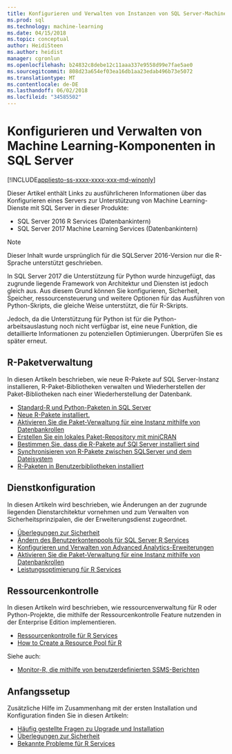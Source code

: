 ```yaml
---
title: Konfigurieren und Verwalten von Instanzen von SQL Server-Machine Learning-Dienst | Microsoft Docs
ms.prod: sql
ms.technology: machine-learning
ms.date: 04/15/2018
ms.topic: conceptual
author: HeidiSteen
ms.author: heidist
manager: cgronlun
ms.openlocfilehash: b24832c8debe12c11aaa337e9558d99e7fae5ae0
ms.sourcegitcommit: 808d23a654ef03ea16db1aa23edab496b73e5072
ms.translationtype: MT
ms.contentlocale: de-DE
ms.lasthandoff: 06/02/2018
ms.locfileid: "34585502"
---
```

# <a name="configure-and-manage-machine-learning-components-in-sql-server"></a>Konfigurieren und Verwalten von Machine Learning-Komponenten in SQL Server
[!INCLUDE[appliesto-ss-xxxx-xxxx-xxx-md-winonly](../../includes/appliesto-ss-xxxx-xxxx-xxx-md-winonly.md)]

Dieser Artikel enthält Links zu ausführlicheren Informationen über das Konfigurieren eines Servers zur Unterstützung von Machine Learning-Dienste mit SQL Server in dieser Produkte:

+ SQL Server 2016 R Services (Datenbankintern)
+ SQL Server 2017 Machine Learning Services (Datenbankintern)

> [!NOTE]
> 
> Dieser Inhalt wurde ursprünglich für die SQLServer 2016-Version nur die R-Sprache unterstützt geschrieben.
> 
> In SQL Server 2017 die Unterstützung für Python wurde hinzugefügt, das zugrunde liegende Framework von Architektur und Diensten ist jedoch gleich aus. Aus diesem Grund können Sie konfigurieren, Sicherheit, Speicher, ressourcensteuerung und weitere Optionen für das Ausführen von Python-Skripts, die gleiche Weise unterstützt, die für R-Skripts.
> 
> Jedoch, da die Unterstützung für Python ist für die Python-arbeitsauslastung noch nicht verfügbar ist, eine neue Funktion, die detaillierte Informationen zu potenziellen Optimierungen. Überprüfen Sie es später erneut.

## <a name="r-package-management"></a>R-Paketverwaltung

In diesen Artikeln beschrieben, wie neue R-Pakete auf SQL Server-Instanz installieren, R-Paket-Bibliotheken verwalten und Wiederherstellen der Paket-Bibliotheken nach einer Wiederherstellung der Datenbank.

+ [Standard-R und Python-Paketen in SQL Server](installing-and-managing-r-packages.md)
+ [Neue R-Pakete installiert.](install-additional-r-packages-on-sql-server.md)
+ [Aktivieren Sie die Paket-Verwaltung für eine Instanz mithilfe von Datenbankrollen](r-package-how-to-enable-or-disable.md)
+ [Erstellen Sie ein lokales Paket-Repository mit miniCRAN](create-a-local-package-repository-using-minicran.md)
+ [Bestimmen Sie, dass die R-Pakete auf SQl Server installiert sind](determine-which-packages-are-installed-on-sql-server.md)
+ [Synchronisieren von R-Pakete zwischen SQLServer und dem Dateisystem](package-install-uninstall-and-sync.md)
+ [R-Paketen in Benutzerbibliotheken installiert](packages-installed-in-user-libraries.md)

## <a name="service-configuration"></a>Dienstkonfiguration

In diesen Artikeln wird beschrieben, wie Änderungen an der zugrunde liegenden Dienstarchitektur vornehmen und zum Verwalten von Sicherheitsprinzipalen, die der Erweiterungsdienst zugeordnet.

+ [Überlegungen zur Sicherheit](security-considerations-for-the-r-runtime-in-sql-server.md)
+ [Ändern des Benutzerkontenpools für SQL Server R Services](../../advanced-analytics/r/modify-the-user-account-pool-for-sql-server-r-services.md)
+ [Konfigurieren und Verwalten von Advanced Analytics-Erweiterungen](../../advanced-analytics/r/configure-and-manage-advanced-analytics-extensions.md)
+ [Aktivieren Sie die Paket-Verwaltung für eine Instanz mithilfe von Datenbankrollen](r-package-how-to-enable-or-disable.md)
+ [Leistungsoptimierung für R Services](sql-server-r-services-performance-tuning.md)

## <a name="resource-governance"></a>Ressourcenkontrolle

In diesen Artikeln wird beschrieben, wie ressourcenverwaltung für R oder Python-Projekte, die mithilfe der Ressourcenkontrolle Feature nutzenden in der Enterprise Edition implementieren.

+ [Ressourcenkontrolle für R Services](../../advanced-analytics/r/resource-governance-for-r-services.md)
+ [How to Create a Resource Pool für R](../../advanced-analytics/r/how-to-create-a-resource-pool-for-r.md)

Siehe auch:

+ [Monitor-R, die mithilfe von benutzerdefinierten SSMS-Berichten](monitor-r-services-using-custom-reports-in-management-studio.md)

## <a name="initial-setup"></a>Anfangssetup

Zusätzliche Hilfe im Zusammenhang mit der ersten Installation und Konfiguration finden Sie in diesen Artikeln:

+ [Häufig gestellte Fragen zu Upgrade und Installation](../r/upgrade-and-installation-faq-sql-server-r-services.md)
+ [Überlegungen zur Sicherheit](../r/security-considerations-for-the-r-runtime-in-sql-server.md)
+ [Bekannte Probleme für R Services](../../advanced-analytics/known-issues-for-sql-server-machine-learning-services.md)


